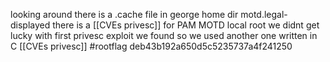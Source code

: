   looking around there is a .cache file in george home dir 
  motd.legal-displayed 
  there is a [[CVEs privesc]] for PAM MOTD local root
  we didnt get lucky with first privesc exploit we found so we used another one written in C
  [[CVEs privesc]]
  #rootflag deb43b192a650d5c5235737a4f241250